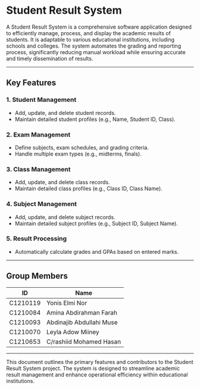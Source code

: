 # Student Result System

A Student Result System is a comprehensive software application designed to efficiently manage, process, and display the academic results of students. It is adaptable to various educational institutions, including schools and colleges. The system automates the grading and reporting process, significantly reducing manual workload while ensuring accurate and timely dissemination of results.

---

## Key Features

### 1. Student Management
- Add, update, and delete student records.
- Maintain detailed student profiles (e.g., Name, Student ID, Class).

### 2. Exam Management
- Define subjects, exam schedules, and grading criteria.
- Handle multiple exam types (e.g., midterms, finals).

### 3. Class Management
- Add, update, and delete class records.
- Maintain detailed class profiles (e.g., Class ID, Class Name).

### 4. Subject Management
- Add, update, and delete subject records.
- Maintain detailed subject profiles (e.g., Subject ID, Subject Name).

### 5. Result Processing
- Automatically calculate grades and GPAs based on entered marks.

---

## Group Members

| **ID**         | **Name**                  |
|-----------------|---------------------------|
| C1210119       | Yonis Elmi Nor           |
| C1210084       | Amina Abdirahman Farah    |
| C1210093       | Abdinajib Abdullahi Muse |
| C1210070       | Leyla Adow Miiney        |
| C1210653       | C/rashiid Mohamed Hasan  |

---

This document outlines the primary features and contributors to the Student Result System project. The system is designed to streamline academic result management and enhance operational efficiency within educational institutions.
